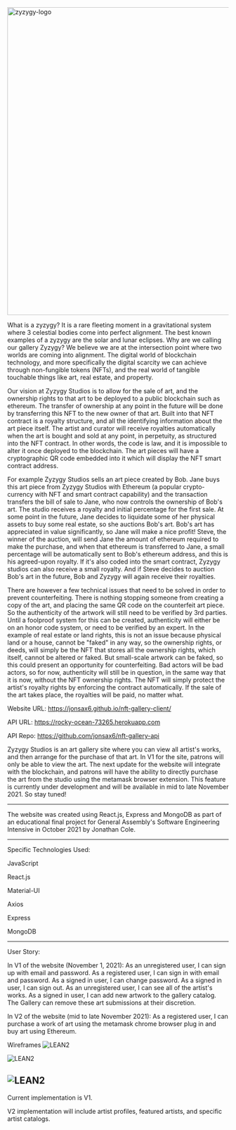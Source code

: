 <img src="https://i.imgur.com/7MoUwiX.png" alt="zyzygy-logo" width="700"/>


What is a zyzygy? It is a rare fleeting moment in a gravitational system where 3 celestial bodies come into perfect alignment.  The best known examples of a zyzygy are the solar and lunar eclipses. Why are we calling our gallery Zyzygy?  We believe we are at the intersection point where two worlds are coming into alignment.  The digital world of blockchain technology, and more specifically the digital scarcity we can achieve through non-fungible tokens (NFTs), and the real world of tangible touchable things like art, real estate, and property. 

Our vision at Zyzygy Studios is to allow for the sale of art, and the ownership rights to that art to be deployed to a public blockchain such as ethereum. The transfer of ownership at any point in the future will be done by transferring this NFT to the new owner of that art. Built into that NFT contract is a royalty structure, and all the identifying information about the art piece itself. The artist and curator will receive royalties automatically when the art is bought and sold at any point, in perpetuity, as structured into the NFT contract.  In other words, the code is law, and it is impossible to alter it once deployed to the blockchain. The art pieces will have a cryptographic QR code embedded into it which will display the NFT smart contract address. 

For example Zyzygy Studios sells an art piece created by Bob.  Jane buys this art piece from Zyzygy Studios with Ethereum (a popular crypto-currency with NFT and smart contract capability) and the transaction transfers the bill of sale to Jane, who now controls the ownership of Bob's art.  The studio receives a royalty and initial percentage for the first sale.  At some point in the future, Jane decides to liquidate some of her physical assets to buy some real estate, so she auctions Bob's art. Bob's art has appreciated in value significantly, so Jane will make a nice profit! Steve, the winner of the auction, will send Jane the amount of ethereum required to make the purchase, and when that ethereum is transferred to Jane, a small percentage will be automatically sent to Bob's ethereum address, and this is his agreed-upon royalty.  If it's also coded into the smart contract, Zyzygy studios can also receive a small royalty.  And if Steve decides to auction Bob's art in the future, Bob and Zyzygy will again receive their royalties. 

There are however a few technical issues that need to be solved in order to prevent counterfeiting. There is nothing stopping someone from creating a copy of the art, and placing the same QR code on the counterfeit art piece. So the authenticity of the artwork will still need to be verified by 3rd parties.  Until a foolproof system for this can be created, authenticity will either be on an honor code system, or need to be verified by an expert.  In the example of real estate or land rights, this is not an issue because physical land or a house, cannot be "faked" in any way, so the ownership rights, or deeds, will simply be the NFT that stores all the ownership rights, which itself, cannot be altered or faked.  But small-scale artwork can be faked, so this could present an opportunity for counterfeiting. Bad actors will be bad actors, so for now, authenticity will still be in question, in the same way that it is now, without the NFT ownership rights.  The NFT will simply protect the artist's royalty rights by enforcing the contract automatically.  If the sale of the art takes place, the royalties will be paid, no matter what. 

Website URL: https://jonsax6.github.io/nft-gallery-client/

API URL: https://rocky-ocean-73265.herokuapp.com

API Repo: https://github.com/jonsax6/nft-gallery-api

Zyzygy Studios is an art gallery site where you can view all artist's works, and then arrange for the purchase of that art. In V1 for the site, patrons will only be able to view the art. The next update for the website will integrate with the blockchain, and patrons will have the ability to directly purchase the art from the studio using the metamask browser extension. This feature is currently under development and will be available in mid to late November 2021. So stay tuned!  

---
The website was created using React.js, Express and MongoDB as part of an educational final project for General Assembly's Software Engineering Intensive in October 2021 by Jonathan Cole.

---
Specific Technologies Used:

JavaScript

React.js

Material-UI

Axios

Express

MongoDB

---
User Story:

In V1 of the website (November 1, 2021):
As an unregistered user, I can sign up with email and password.
As a registered user, I can sign in with email and password.
As a signed in user, I can change password.
As a signed in user, I can sign out.
As an unregistered user, I can see all of the artist's works.
As a signed in user, I can add new artwork to the gallery catalog.  The Gallery can remove these art submissions at their discretion.

In V2 of the website (mid to late November 2021):
As a registered user, I can purchase a work of art using the metamask chrome browser plug in and buy art using Ethereum.

Wireframes
![LEAN2](https://i.ibb.co/yQ95nKX/camp-io-pg-1.png)

![LEAN2](https://i.ibb.co/db72XdY/camp-io-pg-2.png)

![LEAN2](https://i.ibb.co/55SZh5h/camp-io-pg-3.png)
---

Current implementation is V1.

V2 implementation will include artist profiles, featured artists, and specific artist catalogs.
